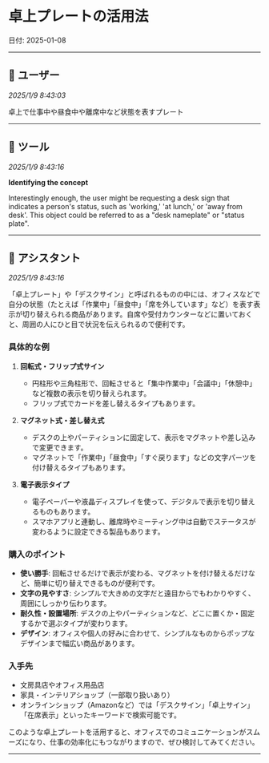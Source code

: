 # 卓上プレートの活用法

日付: 2025-01-08

---

## 👤 ユーザー
*2025/1/9 8:43:03*

卓上で仕事中や昼食中や離席中など状態を表すプレート

---

## 🔧 ツール
*2025/1/9 8:43:16*

**Identifying the concept**

Interestingly enough, the user might be requesting a desk sign that indicates a person's status, such as 'working,' 'at lunch,' or 'away from desk'. This object could be referred to as a "desk nameplate" or "status plate".

---

## 🤖 アシスタント
*2025/1/9 8:43:16*

「卓上プレート」や「デスクサイン」と呼ばれるものの中には、オフィスなどで自分の状態（たとえば「作業中」「昼食中」「席を外しています」など）を表す表示が切り替えられる商品があります。自席や受付カウンターなどに置いておくと、周囲の人にひと目で状況を伝えられるので便利です。

### 具体的な例
1. **回転式・フリップ式サイン**  
   - 円柱形や三角柱形で、回転させると「集中作業中」「会議中」「休憩中」など複数の表示を切り替えられます。  
   - フリップ式でカードを差し替えるタイプもあります。

2. **マグネット式・差し替え式**  
   - デスクの上やパーティションに固定して、表示をマグネットや差し込みで変更できます。  
   - マグネットで「作業中」「昼食中」「すぐ戻ります」などの文字パーツを付け替えるタイプもあります。

3. **電子表示タイプ**  
   - 電子ペーパーや液晶ディスプレイを使って、デジタルで表示を切り替えるものもあります。  
   - スマホアプリと連動し、離席時やミーティング中は自動でステータスが変わるように設定できる製品もあります。

### 購入のポイント
- **使い勝手**: 回転させるだけで表示が変わる、マグネットを付け替えるだけなど、簡単に切り替えできるものが便利です。  
- **文字の見やすさ**: シンプルで大きめの文字だと遠目からでもわかりやすく、周囲にしっかり伝わります。  
- **耐久性・設置場所**: デスクの上やパーティションなど、どこに置くか・固定するかで選ぶタイプが変わります。  
- **デザイン**: オフィスや個人の好みに合わせて、シンプルなものからポップなデザインまで幅広い商品があります。

### 入手先
- 文房具店やオフィス用品店  
- 家具・インテリアショップ（一部取り扱いあり）  
- オンラインショップ（Amazonなど）では「デスクサイン」「卓上サイン」「在席表示」といったキーワードで検索可能です。

このような卓上プレートを活用すると、オフィスでのコミュニケーションがスムーズになり、仕事の効率化にもつながりますので、ぜひ検討してみてください。

---
